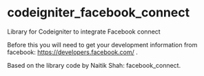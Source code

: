 codeigniter_facebook_connect
============================

Library for Codeigniter to integrate Facebook connect

Before this you will need to get your development information from facebook: https://developers.facebook.com/ .

Based on the library code by Naitik Shah: facebook_connect.
